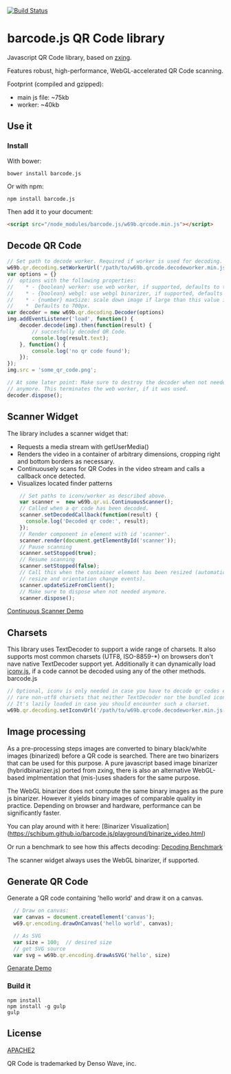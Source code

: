 [![Build Status](https://travis-ci.org/Schibum/barcode.js.svg?branch=master)](https://travis-ci.org/Schibum/barcode.js)
# barcode.js QR Code library
Javascript QR Code library, based on [zxing](https://github.com/zxing/).

Features robust, high-performance, WebGL-accelerated QR Code scanning.

Footprint (compiled and gzipped):
- main js file: ~75kb
- worker: ~40kb

## Use it

### Install
With bower:
```
bower install barcode.js
```
Or with npm:
```
npm install barcode.js
```

Then add it to your document:
```html
<script src="/node_modules/barcode.js/w69b.qrcode.min.js"></script>
```

## Decode QR Code
```javascript
// Set path to decode worker. Required if worker is used for decoding.
w69b.qr.decoding.setWorkerUrl('/path/to/w69b.qrcode.decodeworker.min.js');
var options = {}
//  options with the following properties:
//    * - {boolean} worker: use web worker, if supported, defaults to true
//    * - {boolean} webgl: use webgl binarizer, if supported, defaults to true
//    * - {number} maxSize: scale down image if large than this value in any dimension.
//    *  Defaults to 700px.
var decoder = new w69b.qr.decoding.Decoder(options)
img.addEventListener('load', function() {
    decoder.decode(img).then(function(result) {
        // succesfully decoded QR Code.
        console.log(result.text);
    }, function() {
        console.log('no qr code found');
    });
});
img.src = 'some_qr_code.png';

// At some later point: Make sure to destroy the decoder when not needed
// anymore. This terminates the web worker, if it was used.
decoder.dispose();
```

## Scanner Widget
The library includes a scanner widget that:

- Requests a media stream with getUserMedia()
- Renders the video in a container of arbitrary dimensions, cropping right and bottom borders as
necessary.
- Continuousely scans for QR Codes in the video stream and calls a callback once detected.
- Visualizes located finder patterns

```javascript
    // Set paths to iconv/worker as described above.
    var scanner =  new w69b.qr.ui.ContinuousScanner();
    // Called when a qr code has been decoded.
    scanner.setDecodedCallback(function(result) {
      console.log('Decoded qr code:', result);
    });
    // Render component in element with id 'scanner'.
    scanner.render(document.getElementById('scanner'));
    // Pause scanning
    scanner.setStopped(true);
    // Resume scanning
    scanner.setStopped(false);
    // Call this when the container element has been resized (automatically called on window
    // resize and orientation change events).
    scanner.updateSizeFromClient();
    // Make sure to dispose when not needed anymore.
    scanner.dispose();
```

[Continuous Scanner Demo](https://schibum.github.io/barcode.js/playground/scanner.html)

## Charsets
This library uses TextDecoder to support a wide range of charsets. It also supports most common
charsets (UTF8, ISO-8859-*) on browsers don't nave native TextDecoder support yet.
Additionally it can dynamically load [iconv.js](https://github.com/Schibum/iconv.js), if a code
cannot be decoded using any of the other methods.
barcode.js
```javascript
// Optional, iconv is only needed in case you have to decode qr codes encoded in
// rare non-utf8 charsets that neither TextDecoder nor the bundled iconvlite library supports.
// It's lazily loaded in case you should encounter such a charset.
w69b.qr.decoding.setIconvUrl('/path/to/w69b.qrcode.decodeworker.min.js');
```

## Image processing
As a pre-processing steps images are converted to binary black/white images (binarized) before
a QR code is searched. There are two binarizers that can be used for this purpose. A pure
javascript based image binarizer (hybridbinarizer.js) ported from zxing, there is also an
alternative WebGL-based implmentation that (mis-)uses shaders for the same purpose.

The WebGL binarizer does not compute the same binary images as the pure js binarizer. However
it yields binary images of comparable quality in practice. Depending on browser and hardware,
performance can be significantly faster.

You can play around with it here:
[Binarizer Visualization]
(https://schibum.github.io/barcode.js/playground/binarize_video.html)

Or run a benchmark to see how this affects decoding:
[Decoding Benchmark](https://schibum.github.io/barcode.js/playground/benchmark.html)

The scanner widget always uses the WebGL binarizer, if supported.

## Generate QR Code
Generate a QR code containing 'hello world' and draw it on a canvas.
```javascript
  // Draw on canvas:
  var canvas = document.createElement('canvas');
  w69.qr.encoding.drawOnCanvas('hello world', canvas);

  // As SVG
  var size = 100;  // desired size
  // get SVG source
  var svg = w69b.qr.encoding.drawAsSVG('hello', size)
```
[Genarate Demo](http://localhost:8000/playground/playground_encode.html)

### Build it
```
npm install
npm install -g gulp
gulp
```

## License
[APACHE2](http://www.apache.org/licenses/LICENSE-2.0)

QR Code is trademarked by Denso Wave, inc.
